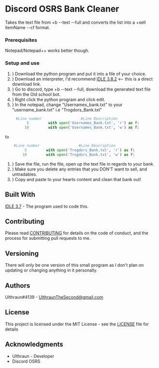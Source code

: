 # Discord OSRS Bank Cleaner

Takes the text file from +b --text --full and converts the list into a +sell itemName --cf format.

### Prerequisites
Notepad/Notepad++ works better though.

### Setup and use
1. ) Download the python program and put it into a file of your choice.
1. ) Download an interpreter, I'd recommend [IDLE 3.8.2](https://www.python.org/ftp/python/3.8.2/python-3.8.2.exe) <-- this is a direct      download link.
1. ) Go to discord, type +b --text --full, download the generated text file
from the Old school bot. 
1. ) Right click the python program and click edit.
1. ) In the notepad, change "Usernames_bank.txt" to your "username_bank.txt" i.e "Trogdors_Bank.txt"
```python
     #Line number                  #Line Description
          5         with open('Usernames_Bank.txt', 'r') as f:
         10         with open('Usernames_Bank.txt', 'w') as f:
 ```
 to
 ```python
     #Line number                  #Line Description
          5         with open('Trogdors_Bank.txt', 'r') as f:
         10         with open('Trogdors_Bank.txt', 'w') as f:
 ```
1. ) Save the file, run the file, open up the text file in regards to your bank. 
1. ) Make sure you delete any entries that you DON'T want to sell, and untradables.
1. ) Copy and paste to your hearts content and clean that bank out!

## Built With
[IDLE 3.7](https://www.python.org/downloads/) - The program used to code this.

## Contributing
Please read [CONTRIBUTING](https://github.com/Ulthraun/DiscordOSRS-BankCleaner/blob/master/CONTRIBUTING) for details on the code of conduct, and the process for submitting pull requests to me.

## Versioning
There will only be one version of this small program as I don't plan on updating or changing anything in it personally.

## Authors
Ulthraun#4139 - UlthraunTheSecond@gmail.com

## License

This project is licensed under the MIT License - see the [LICENSE](https://github.com/Ulthraun/DiscordOSRSBankCleaner/blob/master/LICENSE) file for details

## Acknowledgments

* Ulthraun - Developer
* Discord OSRS
